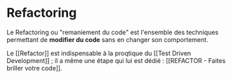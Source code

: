 # Refactoring
Le Refactoring ou "remaniement du code" est l'ensemble des techniques permettant de **modifier du code** sans en changer son comportement.

Le [[Refactor]] est indispensable à la proqtique du [[Test Driven Development]] ; il a même une étape qui lui est dédié : [[REFACTOR - Faites briller votre code]].